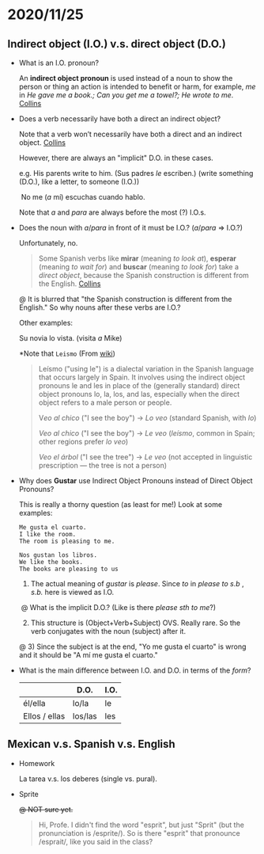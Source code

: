 # 2020/11/25

## Indirect object (I.O.) v.s. direct object (D.O.)

* What is an I.O. pronoun?

  An **indirect object pronoun** is used instead of a noun to show the person or thing an action is intended to benefit or harm, for example, *me* in *He gave* *me* *a book.; Can you get* *me* *a towel?; He wrote to* *me*. [Collins](https://grammar.collinsdictionary.com/spanish-easy-learning/personal-pronouns-indirect-object#:~:text=The%20Spanish%20indirect%20object%20pronouns%20are%3A%20me%2C%20te%2C%20le,usually%20comes%20before%20the%20verb.)

  

* Does a verb necessarily have both a direct an indirect object?

  Note that a verb won’t necessarily have both a direct and an indirect object. [Collins](https://grammar.collinsdictionary.com/spanish-easy-learning/personal-pronouns-indirect-object#:~:text=The%20Spanish%20indirect%20object%20pronouns%20are%3A%20me%2C%20te%2C%20le,usually%20comes%20before%20the%20verb.)

  However, there are always an "implicit" D.O. in these cases. 

  e.g. His parents write to him. (Sus padres *le* escriben.) (write something (D.O.), like a letter, to someone (I.O.))

  ​	   No me (*a* mí) escuchas cuando hablo.

  Note that *a* and *para* are always before the most (?) I.O.s.

  

* Does the noun with *a*/*para* in front of it must be I.O.? (*a*/*para* => I.O.?)

  Unfortunately, no. 

  > Some Spanish verbs like **mirar** (meaning *to look at*), **esperar** (meaning *to wait for*) and **buscar** (meaning *to look for*) take a *direct object*, because the Spanish construction is different from the English. [Collins](https://grammar.collinsdictionary.com/spanish-easy-learning/personal-pronouns-indirect-object#:~:text=The%20Spanish%20indirect%20object%20pronouns%20are%3A%20me%2C%20te%2C%20le,usually%20comes%20before%20the%20verb.)

   @ It is blurred that "the Spanish construction is different from the English." So why nouns after these verbs are I.O.?

  Other examples:

  Su novia lo vista. (visita  *a* Mike)

  *Note that `Leismo` (From [wiki](https://en.wikipedia.org/wiki/Le%C3%ADsmo#:~:text=Le%C3%ADsmo%20(%22using%20le%22),a%20male%20person%20or%20people.))

  > Leísmo ("using le") is a dialectal variation in the Spanish language that occurs largely in Spain. It involves using the indirect object pronouns le and les in place of the (generally standard) direct object pronouns lo, la, los, and las, especially when the direct object refers to a male person or people.
  >
  > 
  >
  > V*eo al chico* ("I see the boy") → *Lo veo* (standard Spanish, with *lo*)
  >
  > *Veo al chico* ("I see the boy") → *Le veo* (*leísmo*, common in Spain; other regions prefer *lo veo*)
  >
  > *Veo el árbol* ("I see the tree") → *Le veo* (not accepted in linguistic prescription — the tree is not a person)

  

* Why does **Gustar** use Indirect Object Pronouns instead of Direct Object Pronouns?

  This is really a thorny question (as least for me!) Look at some examples:

  ```
  Me gusta el cuarto.
  I like the room.
  The room is pleasing to me.
  
  Nos gustan los libros.
  We like the books.
  The books are pleasing to us
  ```

  1) The actual meaning of *gustar* is *please*. Since *to* in *please to s.b* , *s.b.* here is viewed as I.O.

  ​    @ What is the implicit D.O.? (Like is there *please sth to me*?)

  2) This structure is (Object+Verb+Subject) OVS. Really rare. So the verb conjugates with the noun (subject) after it.

  @ 3) Since the subject is at the end, "Yo me gusta el cuarto" is wrong and it should be "A mí me gusta el cuarto."

  

* What is the main difference between I.O. and D.O. in terms of the *form*?

  |               | D.O.    | I.O. |
  | ------------- | ------- | ---- |
  | él/ella       | lo/la   | le   |
  | Ellos / ellas | los/las | les  |

  

## Mexican v.s. Spanish v.s. English

* Homework

  La tarea v.s. los deberes (single vs. pural).

* Sprite

  ~~@ NOT sure yet.~~

  > Hi, Profe. I didn't find the word "esprit", but just "Sprit" (but the pronunciation is /esprite/). So is there "esprit" that pronounce /esprait/, like you said in the class?  